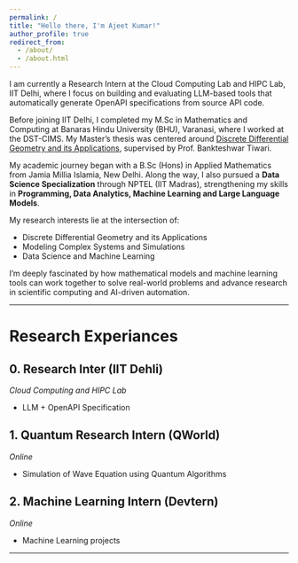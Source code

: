 ```yaml
---
permalink: /
title: "Hello there, I'm Ajeet Kumar!"
author_profile: true
redirect_from: 
  - /about/
  - /about.html
---
```


I am currently a Research Intern at the Cloud Computing Lab and HIPC Lab, IIT Delhi, where I focus on building and evaluating LLM-based tools that automatically generate OpenAPI specifications from source API code.

Before joining IIT Delhi, I completed my M.Sc in Mathematics and Computing at Banaras Hindu University (BHU), Varanasi, where I worked at the DST-CIMS. My Master’s thesis was centered around [Discrete Differential Geometry and its Applications](master-thesis.pdf), supervised by Prof. Bankteshwar Tiwari.


My academic journey began with a B.Sc (Hons) in Applied Mathematics from Jamia Millia Islamia, New Delhi. Along the way, I also pursued a **Data Science Specialization** through NPTEL (IIT Madras), strengthening my skills in **Programming, Data Analytics, Machine Learning and Large Language Models**.

My research interests lie at the intersection of:
- Discrete Differential Geometry and its Applications
- Modeling Complex Systems and Simulations
- Data Science and Machine Learning

I’m deeply fascinated by how mathematical models and machine learning tools can work together to solve real-world problems and advance research in scientific computing and AI-driven automation.

---

Research Experiances
=====

## 0. Research Inter (IIT Dehli)
*Cloud Computing and HIPC Lab*

- LLM + OpenAPI Specification

## 1. Quantum Research Intern (QWorld)
*Online*
- Simulation of Wave Equation using Quantum Algorithms

## 2. Machine Learning Intern (Devtern)
*Online*
- Machine Learning projects

---

